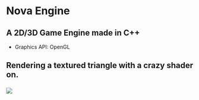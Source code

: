 # Nova Engine
## A 2D/3D Game Engine made in C++

* Graphics API: OpenGL

## Rendering a textured triangle with a crazy shader on.
### <img src = "videos/My Game 2022-08-19 22-31-39 00_00_00-00_00_27.gif">